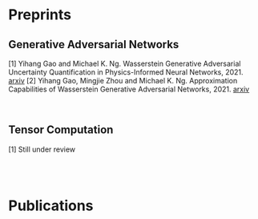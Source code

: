 ---
---

# Preprints

## Generative Adversarial Networks
\[1] Yihang Gao and Michael K. Ng. Wasserstein Generative Adversarial Uncertainty Quantification in Physics-Informed Neural Networks, 2021. <a href="https://arxiv.org/abs/2108.13054">arxiv</a>
\[2] Yihang Gao, Mingjie Zhou and Michael K. Ng. Approximation Capabilities of Wasserstein Generative Adversarial Networks, 2021. <a href="https://arxiv.org/abs/2103.10060">arxiv</a>

  <br/>

## Tensor Computation
\[1] Still under review

  <br/>
  <br/>
  
  
  
# Publications
